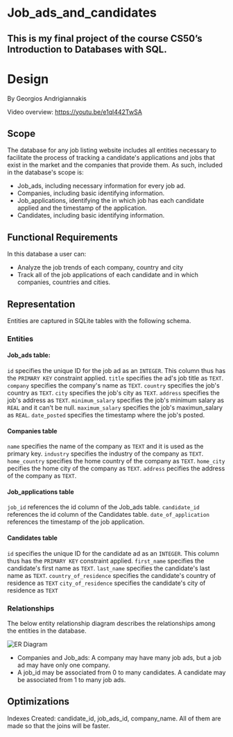 # Job_ads_and_candidates

## This is my final project of the course CS50’s Introduction to Databases with SQL.

# Design

By Georgios Andrigiannakis

Video overview: https://youtu.be/e1ql442TwSA


## Scope

The database for any job listing website includes all entities necessary to facilitate the process of tracking a candidate's applications and jobs that exist in the market and the companies that provide them. As such, included in the database's scope is:

* Job_ads, including necessary information for every job ad.
* Companies, including basic identifying information.
* Job_applications, identifying the in which job has each candidate applied and the timestamp of the application.
* Candidates, including basic identifying information.

## Functional Requirements

In this database a user can:

* Analyze the job trends of each company, country and city
* Track all of the job applications of each candidate and in which companies, countries and cities.

## Representation
Entities are captured in SQLite tables with the following schema.

### Entities

#### Job_ads table:

`id` specifies the unique ID for the job ad as an `INTEGER`. This column thus has the `PRIMARY KEY` constraint applied.
`title`  specifies the ad's job title as `TEXT`.
`company`  specifies the company's name as `TEXT`.
`country`  specifies the job's country as `TEXT`.
`city` specifies the job's city as `TEXT`.
`address` specifies the job's address as `TEXT`.
`minimum_salary` specifies the job's minimum salary as `REAL` and it can't be null.
`maximum_salary` specifies the job's maximun_salary as `REAL`.
`date_posted` specifies the timestamp where the job's posted.

#### Companies table

`name` specifies the name of the company as `TEXT` and it is used as the primary key.
`industry` specifies the industry of the company as `TEXT`.
`home_country` specifies the home country of the company as `TEXT`.
`home_city` pecifies the home city of the company as `TEXT`.
`address` pecifies the address of the company as `TEXT`.

#### Job_applications table

`job_id` references the id column of the Job_ads table.
`candidate_id` references the id column of the Candidates table.
`date_of_application` references the timestamp of the job application.

#### Candidates table

`id` specifies the unique ID for the candidate ad as an `INTEGER`. This column thus has the `PRIMARY KEY` constraint applied.
`first_name` specifies the candidate's first name as `TEXT`.
`last_name` specifies the candidate's last name as `TEXT`.
`country_of_residence` specifies the candidate's country of residence as `TEXT`
`city_of_residence` specifies the candidate's city of residence as `TEXT`



### Relationships

The below entity relationship diagram describes the relationships among the entities in the database.

![ER Diagram]([ER.png](https://github.com/GiorgosAndri/Job_ads_and_candidates/blob/main/ER.PNG))

* Companies and Job_ads: A company may have many job ads, but a job ad may have only one company.
*  A job_id may be associated from 0 to many candidates. A candidate may be associated from 1 to many job ads.
## Optimizations

Indexes Created: candidate_id, job_ads_id, company_name. All of them are made so that the joins will be faster.
